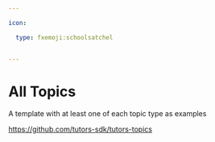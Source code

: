 ```yaml
---

icon: 

  type: fxemoji:schoolsatchel


---
```


# All Topics

A template with at least one of each topic type as examples

https://github.com/tutors-sdk/tutors-topics